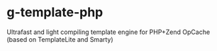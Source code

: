 g-template-php
==============

Ultrafast and light compiling template engine for PHP+Zend OpCache (based on TemplateLite and Smarty)
